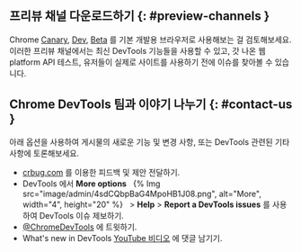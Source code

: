 ## 프리뷰 채널 다운로드하기 {: #preview-channels }
Chrome [Canary](https://www.google.com/chrome/canary/), [Dev](https://www.google.com/chrome/dev/), [Beta](https://www.google.com/chrome/beta/) 를 기본 개발용 브라우저로 사용해보는 걸 검토해보세요. 이러한 프리뷰 채널에서는 최신 DevTools 기능들을 사용할 수 있고, 갓 나온 웹 platform API 테스트, 유저들이 실제로 사이트를 사용하기 전에 이슈를 찾아볼 수 있습니다.

##  Chrome DevTools 팀과 이야기 나누기 {: #contact-us }
아래 옵션을 사용하여 게시물의 새로운 기능 및 변경 사항, 또는 DevTools 관련된 기타 사항에 토론해보세요.

- [crbug.com](https://crbug.com) 를 이용한 피드백 및 제안 전달하기.
- DevTools 에서 **More options** &nbsp; {% Img src="image/admin/4sdCQbpBaG4MpoHB1J08.png", alt="More", width="4", height="20" %} &nbsp; > **Help** > **Report a DevTools issues** 를 사용하여 DevTools 이슈 제보하기.
- <a href="https://twitter.com/intent/tweet?text=@ChromeDevTools" target="_blank">@ChromeDevTools</a> 에 트윗하기.
- What's new in DevTools [YouTube 비디오](https://goo.gle/devtools-youtube) 에 댓글 남기기.
